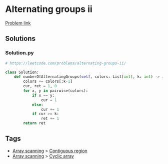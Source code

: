 # Alternating groups ii

[Problem link](https://leetcode.com/problems/alternating-groups-ii/)

## Solutions


### Solution.py
```py
# https://leetcode.com/problems/alternating-groups-ii/

class Solution:
    def numberOfAlternatingGroups(self, colors: List[int], k: int) -> int:
        colors += colors[:k-1]
        cur, ret = 1, 0
        for x, y in pairwise(colors):
            if x == y:
                cur = 1
            else:
                cur += 1
            if cur >= k:
                ret += 1
        return ret
```
## Tags

* [Array scanning](/Collections/array-scanning.md#array-scanning) > [Contiguous region](/Collections/array-scanning.md#contiguous-region)
* [Array scanning](/Collections/array-scanning.md#array-scanning) > [Cyclic array](/Collections/array-scanning.md#cyclic-array)
